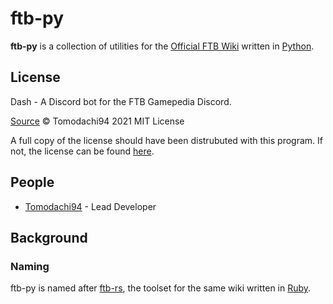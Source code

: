 # ftb-py
**ftb-py** is a collection of utilities for the [Official FTB Wiki](https://ftb.gamepedia.com) written in [Python](https://python.org).

## License

Dash - A Discord bot for the FTB Gamepedia Discord.

[Source](https://github.com/Tomodachi94/Dash)
© Tomodachi94 2021 MIT License

A full copy of the license should have been distrubuted with this program. If not, the license can be found [here](https://mit-license.org/).

## People

- [Tomodachi94](https://github.com/Tomodachi94) - Lead Developer

## Background
### Naming
ftb-py is named after [ftb-rs](FTB-Gamepedia/ftb-rs), the toolset for the same wiki written in [Ruby](https://www.ruby-lang.org/).